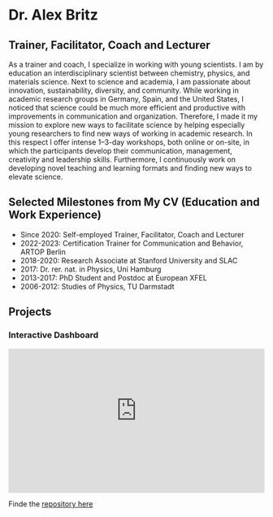 # Dr. Alex Britz
## Trainer, Facilitator, Coach and Lecturer
As a trainer and coach, I specialize in working with young scientists. I am by education an interdisciplinary scientist between chemistry, physics, and materials science. Next to science and academia, I am passionate about innovation, sustainability, diversity, and community. While working in academic research groups in Germany, Spain, and the United States, I noticed that science could be much more efficient and productive with improvements in communication and organization. Therefore, I made it my mission to explore new ways to facilitate science by helping especially young researchers to find new ways of working in academic research. In this respect I offer intense 1–3-day workshops, both online or on-site, in which the participants develop their communication, management, creativity and leadership skills. Furthermore, I continuously work on developing novel teaching and learning formats and finding new ways to elevate science.

## Selected Milestones from My CV (Education and Work Experience)
* Since 2020: Self-employed Trainer, Facilitator, Coach and Lecturer 
* 2022-2023: Certification Trainer for Communication and Behavior, ARTOP Berlin
* 2018-2020: Research Associate at Stanford University and SLAC
* 2017: Dr. rer. nat. in Physics, Uni Hamburg
* 2013-2017: PhD Student and Postdoc at European XFEL
* 2006-2012: Studies of Physics, TU Darmstadt

## Projects
### Interactive Dashboard
<div style="position: relative; width: 100%; padding-bottom: 56.25%;">
    <iframe src="https://glassdoorjobdashboard-lebe6kuzetg7ndj77t9mnm.streamlit.app/?embed=true" 
            style="position: absolute; top: 0; left: 0; width: 100%; height: 100%;" 
            frameborder="0" 
            allowfullscreen>
    </iframe>
</div>

Finde the [repository here](https://github.com/alexbritz/glassdoor_job_dashboard.git) 
